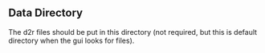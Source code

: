 ## Data Directory

The d2r files should be put in this directory (not required, but this is default directory when the gui looks for files).